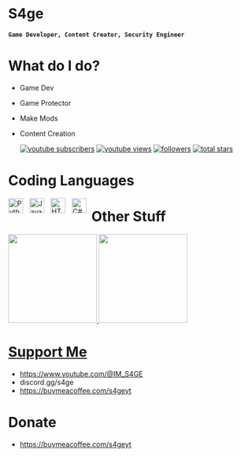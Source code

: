 # S4ge

**`Game Developer, Content Creator, Security Engineer`**

# What do I do?

- Game Dev
- Game Protector
- Make Mods
- Content Creation

   <p align="left">
      <a href="https://www.youtube.com/c/IM_S4GE?sub_confirmation=1">
         <img alt="youtube subscribers" title="Subscribe to my YouTube channel" src="https://custom-icon-badges.demolab.com/youtube/channel/subscribers/UCXnIKM10v0z8FtnI8vbx2GQ?color=%23E05D44&label=SUBSCRIBE&logo=video&logoColor=white&style=for-the-badge&labelColor=CE4630"/></a> 
      <a href="https://www.youtube.com/c/IM_S4GE">
         <img alt="youtube views" title="YouTube views" src="https://custom-icon-badges.demolab.com/youtube/channel/views/UCXnIKM10v0z8FtnI8vbx2GQ?color=%23E1AD0E&logo=eye&logoColor=white&style=for-the-badge&labelColor=C79600"/></a> 
      <a href="https://github.com/s4geyt?tab=followers">
         <img alt="followers" title="Follow me on Github" src="https://custom-icon-badges.demolab.com/github/followers/s4geyt?color=236ad3&labelColor=1155ba&style=for-the-badge&logo=person-add&label=Follow&logoColor=white"/></a>
      <a href="https://github.com/s4geyt?tab=repositories&sort=stargazers">
         <img alt="total stars" title="Total stars on GitHub" src="https://custom-icon-badges.demolab.com/github/stars/s4geyt?color=55960c&style=for-the-badge&labelColor=488207&logo=star"/></a>
   </p>

# Coding Languages 
<img align="left" alt="Python" width="30px" style="padding-right:10px;" src="https://cdn.jsdelivr.net/gh/devicons/devicon/icons/python/python-plain.svg" />
<img align="left" alt="JavaScript" width="30px" style="padding-right:10px;" src="https://cdn.jsdelivr.net/gh/devicons/devicon/icons/javascript/javascript-plain.svg" />
<img align="left" alt="HTML" width="30px" style="padding-right:10px;" src="https://cdn.jsdelivr.net/gh/devicons/devicon/icons/html5/html5-plain.svg" />
<img src="https://cdn.jsdelivr.net/gh/devicons/devicon/icons/csharp/csharp-original.svg" alt="C#" width="30px" style="float: left; padding-right: 10px;" />

# Other Stuff

 <div>
  <a href="https://github.com/s4geyt">
  <img height="180em" src="https://github-readme-stats.vercel.app/api?username=s4geyt&show_icons=true&theme=dracula&include_all_commits=true&count_private=true"/>
  <img height="180em" src="https://github-readme-stats.vercel.app/api/top-langs/?username=s4geyt&layout=compact&langs_count=16&theme=dracula"/>
</div>

# Support Me

- https://www.youtube.com/@IM_S4GE
- discord.gg/s4ge
- https://buymeacoffee.com/s4geyt

# Donate

- https://buymeacoffee.com/s4geyt


<!--
**s4geyt/s4geyt** is a ✨ _special_ ✨ repository because its `README.md` (this file) appears on your GitHub profile.

Here are some ideas to get you started:

- 🔭 I’m currently working on ...
- 🌱 I’m currently learning ...
- 👯 I’m looking to collaborate on ...
- 🤔 I’m looking for help with ...
- 💬 Ask me about ...
- 📫 How to reach me: ...
- 😄 Pronouns: ...
- ⚡ Fun fact: ...
-->
